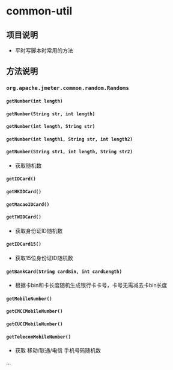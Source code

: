 # common-util
## 项目说明
- 平时写脚本时常用的方法

## 方法说明
### `org.apache.jmeter.common.random.Randoms`
#### `getNumber(int length)`
#### `getNumber(String str, int length)`
#### `getNumber(int length, String str)`
#### `getNumber(int length1, String str, int length2)`
#### `getNumber(String str1, int length, String str2)`
- 获取随机数


#### `getIDCard()`
#### `getHKIDCard()`
#### `getMacaoIDCard()`
#### `getTWIDCard()`
- 获取身份证ID随机数

#### `getIDCard15()`
- 获取15位身份证ID随机数

#### `getBankCard(String cardBin, int cardLength)`
- 根据卡bin和卡长度随机生成银行卡卡号，卡号无需减去卡bin长度

#### `getMobileNumber()`
#### `getCMCCMobileNumber()`
#### `getCUCCMobileNumber()`
#### `getTelecomMobileNumber()`
- 获取 移动/联通/电信 手机号码随机数

...